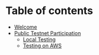 # Table of contents

* [Welcome](README.md)
* [Public Testnet Participation](public-testnet-participation/README.md)
  * [Local Testing](public-testnet-participation/local-testing.md)
  * [Testing on AWS](public-testnet-participation/testing-on-aws.md)
